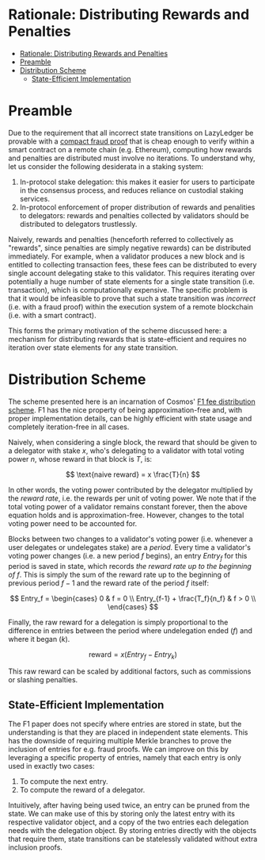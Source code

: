 Rationale: Distributing Rewards and Penalties
===

- [Rationale: Distributing Rewards and Penalties](#rationale-distributing-rewards-and-penalties)
- [Preamble](#preamble)
- [Distribution Scheme](#distribution-scheme)
  - [State-Efficient Implementation](#state-efficient-implementation)

# Preamble

Due to the requirement that all incorrect state transitions on LazyLedger be provable with a [compact fraud proof](https://arxiv.org/abs/1809.09044) that is cheap enough to verify within a smart contract on a remote chain (e.g. Ethereum), computing how rewards and penalties are distributed must involve no iterations. To understand why, let us consider the following desiderata in a staking system:
1. In-protocol stake delegation: this makes it easier for users to participate in the consensus process, and reduces reliance on custodial staking services.
1. In-protocol enforcement of proper distribution of rewards and penalities to delegators: rewards and penalties collected by validators should be distributed to delegators trustlessly.

Naively, rewards and penalties (henceforth referred to collectively as "rewards", since penalties are simply negative rewards) can be distributed immediately. For example, when a validator produces a new block and is entitled to collecting transaction fees, these fees can be distributed to every single account delegating stake to this validator. This requires iterating over potentially a huge number of state elements for a single state transition (i.e. transaction), which is computationally expensive. The specific problem is that it would be infeasible to prove that such a state transition was _incorrect_ (i.e. with a fraud proof) within the execution system of a remote blockchain (i.e. with a smart contract).

This forms the primary motivation of the scheme discussed here: a mechanism for distributing rewards that is state-efficient and requires no iteration over state elements for any state transition.

# Distribution Scheme

The scheme presented here is an incarnation of Cosmos' [F1 fee distribution scheme](https://github.com/cosmos/cosmos-sdk/blob/master/docs/spec/_proposals/f1-fee-distribution/f1_fee_distr.pdf). F1 has the nice property of being approximation-free and, with proper implementation details, can be highly efficient with state usage and completely iteration-free in all cases.

Naively, when considering a single block, the reward that should be given to a delegator with stake $x$, who's delegating to a validator with total voting power $n$, whose reward in that block is $T$, is:

$$
\text{naive reward} = x \frac{T}{n}
$$

In other words, the voting power contributed by the delegator multiplied by the _reward rate_, i.e. the rewards per unit of voting power. We note that if the total voting power of a validator remains constant forever, then the above equation holds and is approximation-free. However, changes to the total voting power need to be accounted for.

Blocks between two changes to a validator's voting power (i.e. whenever a user delegates or undelegates stake) are a _period_. Every time a validator's voting power changes (i.e. a new period $f$ begins), an entry $Entry_f$ for this period is saved in state, which records _the reward rate up to the beginning of_ $f$. This is simply the sum of the reward rate up to the beginning of previous period $f-1$ and the reward rate of the period $f$ itself:

$$
Entry_f = \begin{cases}
    0 & f = 0 \\
    Entry_{f-1} + \frac{T_f}{n_f} & f > 0 \\
\end{cases}
$$

Finally, the raw reward for a delegation is simply proportional to the difference in entries between the period where undelegation ended ($f$) and where it began ($k$).

$$
\text{reward} = x (Entry_f - Entry_k)
$$

This raw reward can be scaled by additional factors, such as commissions or slashing penalties.

## State-Efficient Implementation

The F1 paper does not specify where entries are stored in state, but the understanding is that they are placed in independent state elements. This has the downside of requiring multiple Merkle branches to prove the inclusion of entries for e.g. fraud proofs. We can improve on this by leveraging a specific property of entries, namely that each entry is only used in exactly two cases:
1. To compute the next entry.
1. To compute the reward of a delegator.

Intuitively, after having being used twice, an entry can be pruned from the state. We can make use of this by storing only the latest entry with its respective validator object, and a copy of the two entries each delegation needs with the delegation object. By storing entries directly with the objects that require them, state transitions can be statelessly validated without extra inclusion proofs.
